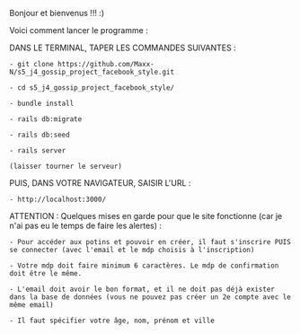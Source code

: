 Bonjour et bienvenus !!! :) 


Voici comment lancer le programme : 

  DANS LE TERMINAL, TAPER LES COMMANDES SUIVANTES : 

    - git clone https://github.com/Maxx-N/s5_j4_gossip_project_facebook_style.git

    - cd s5_j4_gossip_project_facebook_style/

    - bundle install

    - rails db:migrate

    - rails db:seed

    - rails server
    
    (laisser tourner le serveur)

  PUIS, DANS VOTRE NAVIGATEUR, SAISIR L'URL : 

    - http://localhost:3000/


  ATTENTION : Quelques mises en garde pour que le site fonctionne (car je n'ai pas eu le temps de faire les alertes) : 

    - Pour accéder aux potins et pouvoir en créer, il faut s'inscrire PUIS se connecter (avec l'email et le mdp choisis à l'inscription)

    - Votre mdp doit faire minimum 6 caractères. Le mdp de confirmation doit être le même.

    - L'email doit avoir le bon format, et il ne doit pas déjà exister dans la base de données (vous ne pouvez pas créer un 2e compte avec le même email)

    - Il faut spécifier votre âge, nom, prénom et ville